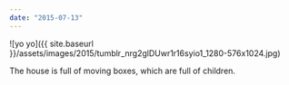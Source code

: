 ```yaml
---
date: "2015-07-13"
---
```


![yo yo]({{ site.baseurl }}/assets/images/2015/tumblr_nrg2glDUwr1r16syio1_1280-576x1024.jpg)

The house is full of moving boxes, which are full of children.
